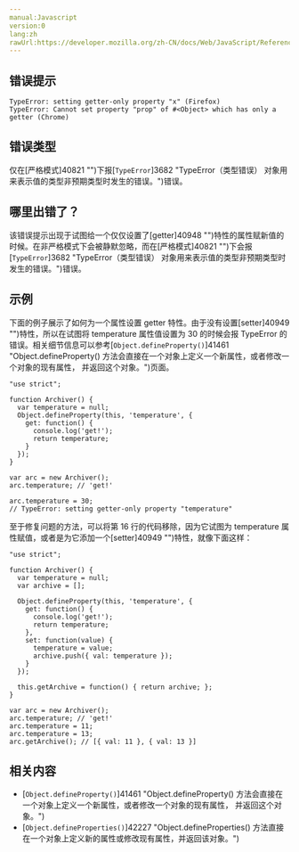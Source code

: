 ```yaml
---
manual:Javascript
version:0
lang:zh
rawUrl:https://developer.mozilla.org/zh-CN/docs/Web/JavaScript/Reference/Errors/Getter_only
---
```






## 错误提示<a name="错误提示"></a>

```
TypeError: setting getter-only property "x" (Firefox)
TypeError: Cannot set property "prop" of #<Object> which has only a getter (Chrome)

```

## 错误类型<a name="错误类型"></a>


仅在[严格模式]40821 "")下报[`TypeError`]3682 "TypeError（类型错误） 对象用来表示值的类型非预期类型时发生的错误。")错误。


## 哪里出错了？<a name="哪里出错了？"></a>


该错误提示出现于试图给一个仅仅设置了[getter]40948 "")特性的属性赋新值的时候。在非严格模式下会被静默忽略，而在[严格模式]40821 "")下会报[`TypeError`]3682 "TypeError（类型错误） 对象用来表示值的类型非预期类型时发生的错误。")错误。


## 示例<a name="示例"></a>


下面的例子展示了如何为一个属性设置 getter 特性。由于没有设置[setter]40949 "")特性，所以在试图将 temperature 属性值设置为 30 的时候会报 TypeError 的错误。相关细节信息可以参考[`Object.defineProperty()`]41461 "Object.defineProperty() 方法会直接在一个对象上定义一个新属性，或者修改一个对象的现有属性， 并返回这个对象。")页面。


```
"use strict";

function Archiver() { 
  var temperature = null; 
  Object.defineProperty(this, 'temperature', { 
    get: function() { 
      console.log('get!'); 
      return temperature; 
    }
  });
}

var arc = new Archiver(); 
arc.temperature; // 'get!'

arc.temperature = 30;
// TypeError: setting getter-only property "temperature"
```


至于修复问题的方法，可以将第 16 行的代码移除，因为它试图为 temperature 属性赋值，或者是为它添加一个[setter]40949 "")特性，就像下面这样：


```
"use strict";

function Archiver() {
  var temperature = null;
  var archive = [];

  Object.defineProperty(this, 'temperature', {
    get: function() {
      console.log('get!');
      return temperature;
    },
    set: function(value) {
      temperature = value;
      archive.push({ val: temperature });
    }
  });

  this.getArchive = function() { return archive; };
}

var arc = new Archiver();
arc.temperature; // 'get!'
arc.temperature = 11;
arc.temperature = 13;
arc.getArchive(); // [{ val: 11 }, { val: 13 }] 

```

## 相关内容<a name="相关内容"></a>

* [`Object.defineProperty()`]41461 "Object.defineProperty() 方法会直接在一个对象上定义一个新属性，或者修改一个对象的现有属性， 并返回这个对象。")
* [`Object.defineProperties()`]42227 "Object.defineProperties() 方法直接在一个对象上定义新的属性或修改现有属性，并返回该对象。")



